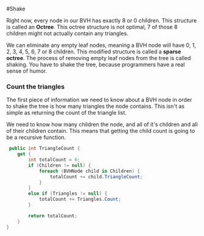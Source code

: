#Shake

Right now, every node in our BVH has exactly 8 or 0 children. This structure is called an __Octree__. This octree structure is not optimal, 7 of those 8 children might not actually contain any triangles.

We can eliminate any empty leaf nodes, meaning a BVH node will have 0, 1, 2, 3, 4, 5, 6, 7 or 8 children. This modified structure is called a __sparse octree__. The process of removing empty leaf nodes from the tree is called shaking. You have to shake the tree, because programmers have a real sense of humor.

### Count the triangles

The first piece of information we need to know about a BVH node in order to shake the tree is how many triangles the node contains. This isn't as simple as returning the count of the triangle list. 

We need to know how many children the node, and all of it's children and all of their children contain. This means that getting the child count is going to be a recursive function.

```cs
 public int TriangleCount {
    get {
        int totalCount = 0;
        if (Children != null) {
            foreach (BVHNode child in Children) {
                totalCount += child.TriangleCount;
            }
        }
        else if (Triangles != null) {
            totalCount += Triangles.Count;
        }

        return totalCount;
    }
}
```